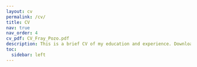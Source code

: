 ```yaml
---
layout: cv
permalink: /cv/
title: CV
nav: true
nav_order: 4
cv_pdf: CV_Fray_Pozo.pdf
description: This is a brief CV of my education and experience. Download PDF file for a complete CV.
toc:
  sidebar: left
---
```

